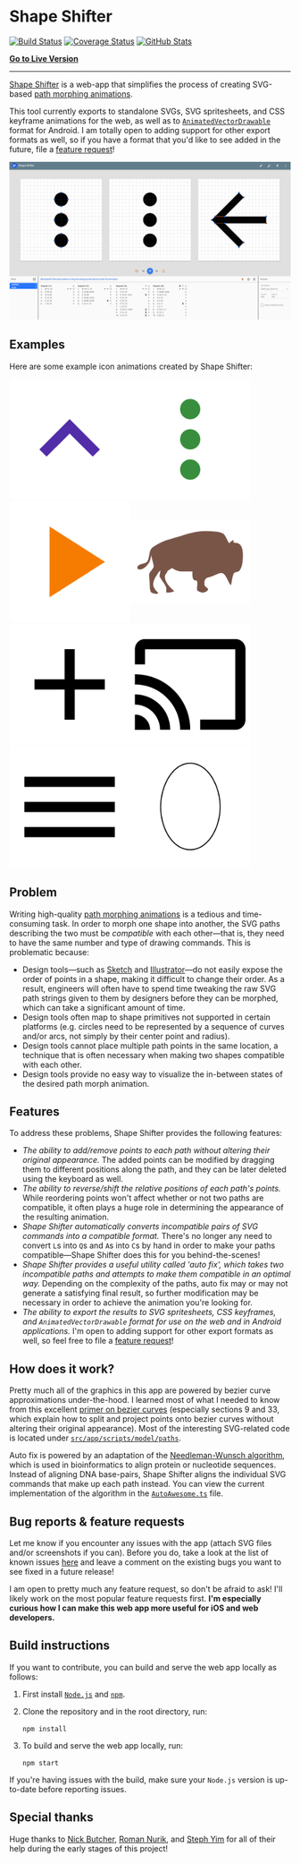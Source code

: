 # Shape Shifter

[![Build Status][travis-badge]][travis-badge-url]
[![Coverage Status][coveralls-badge]][coveralls-badge-url]
[![GitHub Stats](https://img.shields.io/badge/github-stats-ff5500.svg)](http://githubstats.com/alexjlockwood/ShapeShifter)

**[Go to Live Version](https://shapeshifter.design)**

-----

[Shape Shifter](https://alexjlockwood.github.io/ShapeShifter/) is a web-app that simplifies the process of
creating SVG-based [path morphing animations][adp-path-morphing].

This tool currently exports to standalone SVGs, SVG spritesheets,
and CSS keyframe animations for the web, as well as to
[`AnimatedVectorDrawable`](https://developer.android.com/reference/android/graphics/drawable/AnimatedVectorDrawable.html)
format for Android. I am totally open to adding support for other export formats as well, so
if you have a format that you'd like to see added in the future,
file a [feature request][report-feature-request]!

![Screen capture of tool](art/screencap.gif)

## Examples

Here are some example icon animations created by Shape Shifter:

<img src="art/expandcollapse.gif" alt="Expand to collapse animation" width="216px"/><img src="art/moreback.gif" alt="Overflow to back arrow animation" width="216px"/><img src="art/playpausestop.gif" alt="Play-pause-stop animation" width="216px"/><img src="art/animals.gif" alt="Animals animation" width="216px" vspace="34px"/><img src="art/plusminus.gif" alt="Plus-to-minus animation" width="216px"/><img src="art/cast.gif" alt="Cast animation" width="216px"/><img src="art/drawerarrow.gif" alt="Drawer-to-arrow animation" width="216px"/><img src="art/digits.gif" alt="Digits animation" width="216px"/>

## Problem

Writing high-quality [path morphing animations][adp-path-morphing]
is a tedious and time-consuming task. In order to morph one shape into another,
the SVG paths describing the two must be *compatible* with each other&mdash;that is,
they need to have the same number and type of drawing commands. This is problematic because:

* Design tools&mdash;such as [Sketch][sketch] and [Illustrator][illustrator]&mdash;do not easily
  expose the order of points in a shape, making it difficult to change their order. As a result,
  engineers will often have to spend time tweaking the raw SVG path strings given to them by
  designers before they can be morphed, which can take a significant amount of time.
* Design tools often map to shape primitives not supported in certain platforms
  (e.g. circles need to be represented by a sequence of curves and/or arcs,
  not simply by their center point and radius).
* Design tools cannot place multiple path points in the same location, a technique that
  is often necessary when making two shapes compatible with each other.
* Design tools provide no easy way to visualize the in-between states of the desired
  path morph animation.

## Features

To address these problems, Shape Shifter provides the following features:

* *The ability to add/remove points to each path without altering their original appearance.*
  The added points can be modified by dragging them to different positions along the path,
  and they can be later deleted using the keyboard as well.
* *The ability to reverse/shift the relative positions of each path's points.* While reordering points
  won't affect whether or not two paths are compatible, it often plays a huge role in determining the
  appearance of the resulting animation.
* *Shape Shifter automatically converts incompatible pairs of SVG commands into a compatible
  format.* There's no longer any need to convert `L`s into `Q`s and `A`s into `C`s by hand in
  order to make your paths compatible&mdash;Shape Shifter does this for you behind-the-scenes!
* *Shape Shifter provides a useful utility called 'auto fix', which takes two incompatible
  paths and attempts to make them compatible in an optimal way.* Depending on the complexity
  of the paths, auto fix may or may not generate a satisfying final result, so further
  modification may be necessary in order to achieve the animation you're looking for.
* *The ability to export the results to SVG spritesheets, CSS keyframes, and
  `AnimatedVectorDrawable` format for use on
  the web and in Android applications.* I'm open to adding support for other export formats
  as well, so feel free to file a [feature request][report-feature-request]!

## How does it work?

Pretty much all of the graphics in this app are powered by bezier curve approximations under-the-hood.
I learned most of what I needed to know from this excellent [primer on bezier curves][primer-on-bezier-curves]
(especially sections 9 and 33, which explain how to split and project points onto bezier
curves without altering their original appearance). Most of the interesting SVG-related code
is located under [`src/app/scripts/model/paths`](https://github.com/alexjlockwood/ShapeShifter/tree/master/src/app/scripts/model/paths).

Auto fix is powered by an adaptation of the [Needleman-Wunsch algorithm][Needleman-Wunsch],
which is used in bioinformatics to align protein or nucleotide sequences. Instead of
aligning DNA base-pairs, Shape Shifter aligns the individual SVG commands that make up
each path instead. You can view the current implementation of the algorithm in the
[`AutoAwesome.ts`](https://github.com/alexjlockwood/ShapeShifter/blob/master/src/app/scripts/algorithms/AutoAwesome.ts) file.

## Bug reports & feature requests

Let me know if you encounter any issues with the app (attach SVG files and/or
screenshots if you can). Before you do, take a look at the list of known issues
[here](https://github.com/alexjlockwood/ShapeShifter/issues) and leave a comment
on the existing bugs you want to see fixed in a future release!

I am open to pretty much any feature request, so don't be afraid to ask!
I'll likely work on the most popular feature requests first. **I'm especially
curious how I can make this web app more useful for iOS and web developers.**

## Build instructions

If you want to contribute, you can build and serve the web app locally as follows:

  1. First install [`Node.js`](https://nodejs.org/) and [`npm`](https://www.npmjs.com/).

  2. Clone the repository and in the root directory, run:

     ```
     npm install
     ```

  3. To build and serve the web app locally, run:

     ```
     npm start
     ```

If you're having issues with the build, make sure your `Node.js` version is up-to-date before reporting issues.

## Special thanks

Huge thanks to [Nick Butcher][nick-butcher-twitter], [Roman Nurik][roman-nurik-twitter],
and [Steph Yim][steph-yim-website] for all of their help during the early stages of this project!

  [report-feature-request]: https://github.com/alexjlockwood/ShapeShifter/issues/new
  [adp-path-morphing]: http://www.androiddesignpatterns.com/2016/11/introduction-to-icon-animation-techniques.html#morphing-paths
  [sketch]: https://www.sketchapp.com/
  [illustrator]: http://www.adobe.com/products/illustrator.html
  [Needleman-Wunsch]: https://en.wikipedia.org/wiki/Needleman%E2%80%93Wunsch_algorithm
  [primer-on-bezier-curves]: https://pomax.github.io/bezierinfo
  [nick-butcher-twitter]: https://twitter.com/crafty
  [roman-nurik-twitter]: https://twitter.com/romannurik
  [steph-yim-website]: http://stephanieyim.com
  [travis-badge]: https://travis-ci.org/alexjlockwood/ShapeShifter.svg?branch=master
  [travis-badge-url]: https://travis-ci.org/alexjlockwood/ShapeShifter
  [david-badge]: https://david-dm.org/alexjlockwood/ShapeShifter.svg
  [david-badge-url]: https://david-dm.org/alexjlockwood/ShapeShifter
  [david-dev-badge]: https://david-dm.org/alexjlockwood/ShapeShifter/dev-status.svg
  [david-dev-badge-url]: https://david-dm.org/alexjlockwood/ShapeShifter?type=dev
  [coveralls-badge]: https://coveralls.io/repos/github/alexjlockwood/ShapeShifter/badge.svg?branch=master
  [coveralls-badge-url]: https://coveralls.io/github/alexjlockwood/ShapeShifter?branch=master
